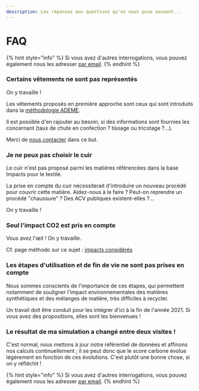 ```yaml
---
description: Les réponses aux questions qu'on nous pose souvent...
---
```


# FAQ

{% hint style="info" %}
Si vous avez d'autres interrogations, vous pouvez également nous les adresser [par email](mailto:wikicarbone@beta.gouv.fr).
{% endhint %}

### Certains vêtements ne sont pas représentés

On y travaille !

Les vêtements proposés en première approche sont ceux qui sont introduits dans la [méthodologie ADEME](http://www.base-impacts.ademe.fr).

Il est possible d'en rajouter au besoin, si des informations sont fournies les concernant (taux de chute en confection ? tissage ou tricotage ?...).

Merci de [nous contacter](mailto:wikicarbone@beta.gouv.fr) dans ce but.

### Je ne peux pas choisir le cuir

Le cuir n'est pas proposé parmi les matières référencées dans la base Impacts pour le textile.

La prise en compte du cuir nécessiterait d'introduire un nouveau procédé pour couvrir cette matière. Aidez-nous à le faire ? Peut-on reprendre un procédé "chaussure" ? Des ACV publiques existent-elles ?...

On y travaille !

### Seul l'impact CO2 est pris en compte

Vous avez l'œil ! On y travaille.

Cf. page méthodo sur ce sujet : [impacts considérés](methodologie/impacts-consideres.md)

### Les étapes d'utilisation et de fin de vie ne sont pas prises en compte

Nous sommes conscients de l'importance de ces étapes, qui permettent notamment de souligner l'impact environnementales des matières synthétiques et des mélanges de matière, très difficiles à recycler.

Un travail doit être conduit pour les intégrer d'ici à la fin de l'année 2021. Si vous avez des propositions, elles sont les bienvenues !

### Le résultat de ma simulation a changé entre deux visites !

C'est normal, nous mettons à jour notre référentiel de données et affinons nos calculs continuellement ; il se peut donc que le score carbone évolue légèrement en fonction de ces évolutions. C'est plutôt une bonne chose, si on y réfléchit !

{% hint style="info" %}
Si vous avez d'autres interrogations, vous pouvez également nous les adresser [par email](mailto:wikicarbone@beta.gouv.fr).
{% endhint %}
